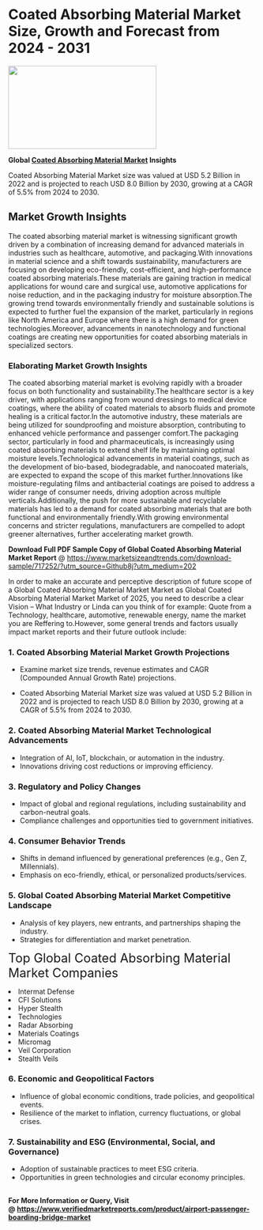 <H1>Coated Absorbing Material Market Size, Growth and Forecast from 2024 - 2031</H1><img class="aligncenter size-medium wp-image-584254" src="https://thirdeyenews.in/wp-content/uploads/2024/09/Global-Market-Research-300x168.jpeg" alt="" width="300" height="168" /><p><strong>Global&nbsp;<a href="https://www.marketsizeandtrends.com/download-sample/717252/?utm_source=Github8j?utm_medium=202">Coated Absorbing Material Market</a> Insights</strong></p><p>Coated Absorbing Material Market size was valued at USD 5.2 Billion in 2022 and is projected to reach USD 8.0 Billion by 2030, growing at a CAGR of 5.5% from 2024 to 2030.</p><p><h2>Market Growth Insights</h2> The coated absorbing material market is witnessing significant growth driven by a combination of increasing demand for advanced materials in industries such as healthcare, automotive, and packaging.With innovations in material science and a shift towards sustainability, manufacturers are focusing on developing eco-friendly, cost-efficient, and high-performance coated absorbing materials.These materials are gaining traction in medical applications for wound care and surgical use, automotive applications for noise reduction, and in the packaging industry for moisture absorption.The growing trend towards environmentally friendly and sustainable solutions is expected to further fuel the expansion of the market, particularly in regions like North America and Europe where there is a high demand for green technologies.Moreover, advancements in nanotechnology and functional coatings are creating new opportunities for coated absorbing materials in specialized sectors. <h3>Elaborating Market Growth Insights</h3> The coated absorbing material market is evolving rapidly with a broader focus on both functionality and sustainability.The healthcare sector is a key driver, with applications ranging from wound dressings to medical device coatings, where the ability of coated materials to absorb fluids and promote healing is a critical factor.In the automotive industry, these materials are being utilized for soundproofing and moisture absorption, contributing to enhanced vehicle performance and passenger comfort.The packaging sector, particularly in food and pharmaceuticals, is increasingly using coated absorbing materials to extend shelf life by maintaining optimal moisture levels.Technological advancements in material coatings, such as the development of bio-based, biodegradable, and nanocoated materials, are expected to expand the scope of this market further.Innovations like moisture-regulating films and antibacterial coatings are poised to address a wider range of consumer needs, driving adoption across multiple verticals.Additionally, the push for more sustainable and recyclable materials has led to a demand for coated absorbing materials that are both functional and environmentally friendly.With growing environmental concerns and stricter regulations, manufacturers are compelled to adopt greener alternatives, further accelerating market growth.</p><p><span class=""><strong>Download Full PDF Sample Copy of Global Coated Absorbing Material Market Report</strong> @ <a href="https://www.marketsizeandtrends.com/download-sample/717252/?utm_source=Github8j?utm_medium=202" target="_blank">https://www.marketsizeandtrends.com/download-sample/717252/?utm_source=Github8j?utm_medium=202</a></span></p><p>In order to make an accurate and perceptive description of future scope of a Global&nbsp;Coated Absorbing Material Market Market as Global&nbsp;Coated Absorbing Material Market Market of 2025, you need to describe a clear Vision &ndash; What Industry or Linda can you think of for example: Quote from a Technology, healthcare, automotive, renewable energy, name the market you are Reffering to.However, some general trends and factors usually impact market reports and their future outlook include:</p><h3>1.&nbsp;<strong>Coated Absorbing Material Market Growth Projections</strong></h3><ul><li>Examine market size trends, revenue estimates and CAGR (Compounded Annual Growth Rate) projections.</li><li><p>Coated Absorbing Material Market size was valued at USD 5.2 Billion in 2022 and is projected to reach USD 8.0 Billion by 2030, growing at a CAGR of 5.5% from 2024 to 2030.</p></li></ul><h3>2.&nbsp;<strong>Coated Absorbing Material Market Technological Advancements</strong></h3><ul><li>Integration of AI, IoT, blockchain, or automation in the industry.</li><li>Innovations driving cost reductions or improving efficiency.</li></ul><h3>3.&nbsp;<strong>Regulatory and Policy Changes</strong></h3><ul><li>Impact of global and regional regulations, including sustainability and carbon-neutral goals.</li><li>Compliance challenges and opportunities tied to government initiatives.</li></ul><h3>4.&nbsp;<strong>Consumer Behavior Trends</strong></h3><ul><li>Shifts in demand influenced by generational preferences (e.g., Gen Z, Millennials).</li><li>Emphasis on eco-friendly, ethical, or personalized products/services.</li></ul><h3>5.&nbsp;<strong>Global Coated Absorbing Material Market Competitive Landscape</strong></h3><ul><li>Analysis of key players, new entrants, and partnerships shaping the industry.</li><li>Strategies for differentiation and market penetration.</li></ul><p data-pm-slice="1 1 []"><span style="color: inherit; font-family: inherit; font-size: 25px;">Top Global Coated Absorbing Material Market Companies</span></p><div class="" data-test-id=""><p><li>Intermat Defense</li><li> CFI Solutions</li><li> Hyper Stealth</li><li> Technologies</li><li> Radar Absorbing</li><li> Materials Coatings</li><li> Micromag</li><li> Veil Corporation</li><li> Stealth Veils</li></p></div><h3>6.&nbsp;<strong>Economic and Geopolitical Factors</strong></h3><ul><li>Influence of global economic conditions, trade policies, and geopolitical events.</li><li>Resilience of the market to inflation, currency fluctuations, or global crises.</li></ul><h3>7.&nbsp;<strong>Sustainability and ESG (Environmental, Social, and Governance)</strong></h3><ul><li>Adoption of sustainable practices to meet ESG criteria.</li><li>Opportunities in green technologies and circular economy principles.</li></ul><h2><strong style="font-size: 14px;">For More Information or Query, Visit @&nbsp;</strong><a style="background-color: #ffffff; font-size: 14px;" href="https://www.marketsizeandtrends.com/report/coated-absorbing-material-market/" target="_blank">https://www.verifiedmarketreports.com/product/airport-passenger-boarding-bridge-market</a></h2>